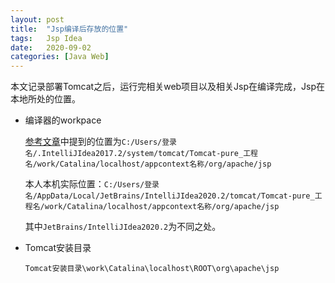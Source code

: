 ```yaml
---
layout: post
title:  "Jsp编译后存放的位置"
tags:   Jsp Idea
date:   2020-09-02
categories: [Java Web]
---
```


本文记录部署Tomcat之后，运行完相关web项目以及相关Jsp在编译完成，Jsp在本地所处的位置。

- 编译器的workpace

  [参考文章](https://blog.csdn.net/qq_31908651/article/details/81938048)中提到的位置为`C:/Users/登录名/.IntelliJIdea2017.2/system/tomcat/Tomcat-pure_工程名/work/Catalina/localhost/appcontext名称/org/apache/jsp`

  本人本机实际位置：`C:/Users/登录名/AppData/Local/JetBrains/IntelliJIdea2020.2/tomcat/Tomcat-pure_工程名/work/Catalina/localhost/appcontext名称/org/apache/jsp`

  其中`JetBrains/IntelliJIdea2020.2`为不同之处。

- Tomcat安装目录

  `Tomcat安装目录\work\Catalina\localhost\ROOT\org\apache\jsp`



